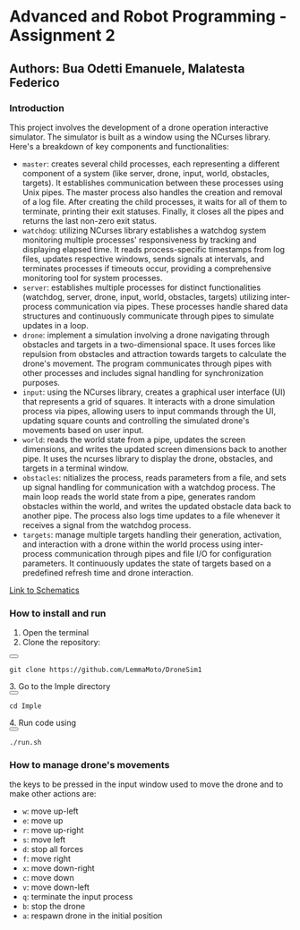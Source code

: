 # Advanced and Robot Programming - Assignment 2 #
## Authors: Bua Odetti Emanuele, Malatesta Federico ##

### Introduction ###
This project involves the development of a drone operation interactive simulator. The simulator is built as a window using the NCurses library. Here's a breakdown of key components and functionalities:
* `master`: creates several child processes, each representing a different component of a system (like server, drone, input, world, obstacles, targets). It establishes communication between these processes using Unix pipes. The master process also handles the creation and removal of a log file. After creating the child processes, it waits for all of them to terminate, printing their exit statuses. Finally, it closes all the pipes and returns the last non-zero exit status.
* `watchdog`: utilizing NCurses library establishes a watchdog system monitoring multiple processes' responsiveness by tracking and displaying elapsed time. It reads process-specific timestamps from log files, updates respective windows, sends signals at intervals, and terminates processes if timeouts occur, providing a comprehensive monitoring tool for system processes.
* `server`: establishes multiple processes for distinct functionalities (watchdog, server, drone, input, world, obstacles, targets) utilizing inter-process communication via pipes. These processes handle shared data structures and continuously communicate through pipes to simulate updates in a loop. 
* `drone`: implement a simulation involving a drone navigating through obstacles and targets in a two-dimensional space. It uses forces like repulsion from obstacles and attraction towards targets to calculate the drone's movement. The program communicates through pipes with other processes and includes signal handling for synchronization purposes.
* `input`: using the NCurses library, creates a graphical user interface (UI) that represents a grid of squares. It interacts with a drone simulation process via pipes, allowing users to input commands through the UI, updating square counts and controlling the simulated drone's movements based on user input.
* `world`: reads the world state from a pipe, updates the screen dimensions, and writes the updated screen dimensions back to another pipe. It uses the ncurses library to display the drone, obstacles, and targets in a terminal window.
* `obstacles`: nitializes the process, reads parameters from a file, and sets up signal handling for communication with a watchdog process. The main loop reads the world state from a pipe, generates random obstacles within the world, and writes the updated obstacle data back to another pipe. The process also logs time updates to a file whenever it receives a signal from the watchdog process.
* `targets`: manage multiple targets handling their generation, activation, and interaction with a drone within the world process using inter-process communication through pipes and file I/O for configuration parameters. It continuously updates the state of targets based on a predefined refresh time and drone interaction.

[Link to Schematics](https://github.com/LemmaMoto/DroneSim1/blob/main/Arp%20schematics2.pdf)



### How to install and run ###
1. Open the terminal
2. Clone the repository:
<div>
  <button onclick="copyCode()"></button>
</div>
<pre><code id="codeBlock">git clone https://github.com/LemmaMoto/DroneSim1
</code></pre>
3. Go to the Imple directory 
<div>
  <button onclick="copyCode()"></button>
</div>
<pre><code id="codeBlock">cd Imple 
</code></pre>
4. Run code using 
<div>
  <button onclick="copyCode()"></button>
</div>
<pre><code id="codeBlock">./run.sh
</code></pre>

### How to manage drone's movements ###
the keys to be pressed in the input window used to move the drone and to make other actions are:
* `w`: move up-left
* `e`: move up
* `r`: move up-right
* `s`: move left
* `d`: stop all forces 
* `f`: move right
* `x`: move down-right
* `c`: move down
* `v`: move down-left
* `q`: terminate the input process
* `b`: stop the drone
* `a`: respawn drone in the initial position

